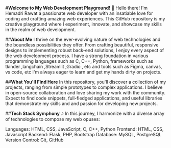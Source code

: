 #**Welcome to My Web Development Playground! 👋**
Hello there! I'm Hemadri Rawat a passionate web developer with an insatiable love for coding and crafting amazing web experiences. This GitHub repository is my creative playground where I experiment, innovate, and showcase my skills in the realm of web development.

##**About Me**
I thrive on the ever-evolving nature of web technologies and the boundless possibilities they offer. From crafting beautiful, responsive designs to implementing robust back-end solutions, I enjoy every aspect of the web development process. I have a strong foundation in various programming languages such as C, C++, Python, frameworks such as tkinder ,langchain ,Streamlit ,Gradio , etc and tools such as Figma, canvas, vs code, etc I'm always eager to learn and get my hands dirty on projects.

##**What You'll Find Here**
In this repository, you'll discover a collection of my projects, ranging from simple prototypes to complex applications. I believe in open-source collaboration and love sharing my work with the community. Expect to find code snippets, full-fledged applications, and useful libraries that demonstrate my skills and and passion for developing new projects.

##**Tech Stack Symphony** 🎶
In this journey, I harmonize with a diverse array of technologies to compose my web opuses:

Languages: HTML, CSS, JavaScript, C, C++, Python
Frontend: HTML, CSS, Javascript
Backend: Flask, PHP, Bootstrap
Database: MySQL, PostgreSQL
Version Control: Git, GitHub



